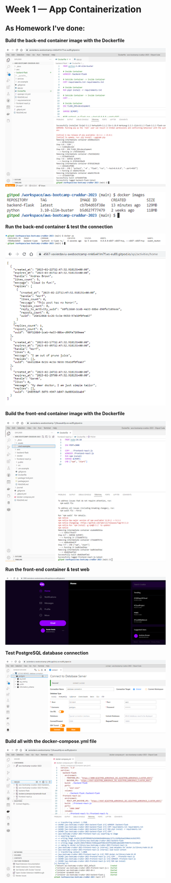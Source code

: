 # Week 1 — App Containerization

## As Homework I've done:

**Build the back-end container image with the Dockerfile**

![Docker_build_back-end](assets/docker_build_back-end.png)

![Docker_images_back-end](assets/docker_images.png)


**Run the back-end container & test the connection**

![Docker_run_back-end](assets/docker_ps.png)

![Docker_test_back-end](assets/docker_run_url.png)


**Build the front-end container image with the Dockerfile**

![Docker_build_front-end](assets/docker_build_front-end.png)


**Run the front-end container & test web**

![Docker_test_front-end](assets/front-end_running.png)


**Test PostgreSQL database connection**

![PostgreSQL database connection](assets/postgresql_database_connection.png)


**Build all with the docker-compose.yml file**

![Docker-compose_build](assets/docker_compose_with_db.png)

